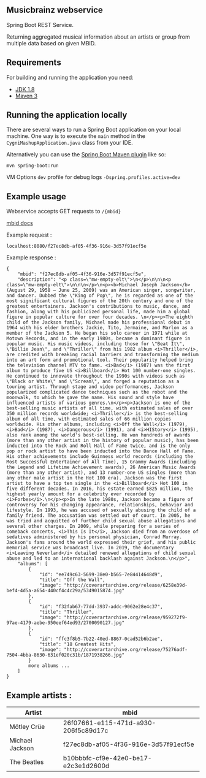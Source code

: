 ## Musicbrainz webservice

Spring Boot REST Service.

Returning aggregated musical information about an artists or group from multiple data based on given MBID.


## Requirements

For building and running the application you need:

- [JDK 1.8](http://www.oracle.com/technetwork/java/javase/downloads/jdk8-downloads-2133151.html)
- [Maven 3](https://maven.apache.org)

## Running the application locally

There are several ways to run a Spring Boot application on your local machine. One way is to execute the `main` method in the `CygniMashupApplication.java` class from your IDE.

Alternatively you can use the [Spring Boot Maven plugin](https://docs.spring.io/spring-boot/docs/current/reference/html/build-tool-plugins-maven-plugin.html) like so:

```shell
mvn spring-boot:run
```

VM Options `dev` profile for debug logs `-Dspring.profiles.active=dev`

## Example usage

Webservice accepts GET requests to `/{mbid}`

[mbid docs](https://musicbrainz.org/doc/MusicBrainz_Identifier)

Example request : 

`localhost:8080/f27ec8db-af05-4f36-916e-3d57f91ecf5e`

Example response : 

```
{
    "mbid": "f27ec8db-af05-4f36-916e-3d57f91ecf5e",
    "description": "<p class=\"mw-empty-elt\">\n</p>\n\n\n<p class=\"mw-empty-elt\">\n\n\n</p>\n<p><b>Michael Joseph Jackson</b> (August 29, 1958 – June 25, 2009) was an American singer, songwriter, and dancer. Dubbed the \"King of Pop\", he is regarded as one of the most significant cultural figures of the 20th century and one of the greatest entertainers. Jackson's contributions to music, dance, and fashion, along with his publicized personal life, made him a global figure in popular culture for over four decades. \n</p><p>The eighth child of the Jackson family, Michael made his professional debut in 1964 with his elder brothers Jackie, Tito, Jermaine, and Marlon as a member of the Jackson 5. He began his solo career in 1971 while at Motown Records, and in the early 1980s, became a dominant figure in popular music. His music videos, including those for \"Beat It\", \"Billie Jean\", and \"Thriller\" from his 1982 album <i>Thriller</i>, are credited with breaking racial barriers and transforming the medium into an art form and promotional tool. Their popularity helped bring the television channel MTV to fame. <i>Bad</i> (1987) was the first album to produce five US <i>Billboard</i> Hot 100 number-one singles. He continued to innovate throughout the 1990s with videos such as \"Black or White\" and \"Scream\", and forged a reputation as a touring artist. Through stage and video performances, Jackson popularized complicated dance techniques such as the robot and the moonwalk, to which he gave the name. His sound and style have influenced artists of various genres.\n</p><p>Jackson is one of the best-selling music artists of all time, with estimated sales of over 350 million records worldwide; <i>Thriller</i> is the best-selling album of all time, with estimated sales of 66 million copies worldwide. His other albums, including <i>Off the Wall</i> (1979), <i>Bad</i> (1987), <i>Dangerous</i> (1991), and <i>HIStory</i> (1995), also rank among the world's best-selling. He won hundreds of awards (more than any other artist in the history of popular music), has been inducted into the Rock and Roll Hall of Fame twice, and is the only pop or rock artist to have been inducted into the Dance Hall of Fame. His other achievements include Guinness world records (including the Most Successful Entertainer of All Time), 15 Grammy Awards (including the Legend and Lifetime Achievement awards), 26 American Music Awards (more than any other artist), and 13 number-one US singles (more than any other male artist in the Hot 100 era). Jackson was the first artist to have a top ten single in the <i>Billboard</i> Hot 100 in five different decades. In 2016, his estate earned $825 million, the highest yearly amount for a celebrity ever recorded by <i>Forbes</i>.\n</p><p>In the late 1980s, Jackson became a figure of controversy for his changing appearance, relationships, behavior and lifestyle. In 1993, he was accused of sexually abusing the child of a family friend. The accusation was settled out of court. In 2005, he was tried and acquitted of further child sexual abuse allegations and several other charges. In 2009, while preparing for a series of comeback concerts, <i>This Is It</i>, Jackson died from an overdose of sedatives administered by his personal physician, Conrad Murray. Jackson's fans around the world expressed their grief, and his public memorial service was broadcast live. In 2019, the documentary <i>Leaving Neverland</i> detailed renewed allegations of child sexual abuse and led to an international backlash against Jackson.\n</p>",
    "albums": [
        {
            "id": "ee749c63-5699-38e0-b565-7e84414648d9",
            "title": "Off the Wall",
            "image": "http://coverartarchive.org/release/6258e39d-bef4-4d5a-a654-440cf4c4c29a/5349015874.jpg"
        },
        {
            "id": "f32fab67-77dd-3937-addc-9062e28e4c37",
            "title": "Thriller",
            "image": "http://coverartarchive.org/release/959272f9-97ae-4179-aebe-950eef64ed93/2700090127.jpg"
        },
        {
            "id": "ffc3f8b5-7b22-40ed-8867-0cad52b6b2ae",
            "title": "18 Greatest Hits",
            "image": "http://coverartarchive.org/release/75276adf-7504-4bba-8630-631ef020c31b/1871938266.jpg"
        }
        more albums ...
    ]
}
```

## Example artists :

| Artist            | mbid                                  |
|-------------------|---------------------------------------|
| Mötley Crüe       | 26f07661-e115-471d-a930-206f5c89d17c  |
| Michael Jackson   | f27ec8db-af05-4f36-916e-3d57f91ecf5e  |
| The Beatles       | b10bbbfc-cf9e-42e0-be17-e2c3e1d2600d  |
